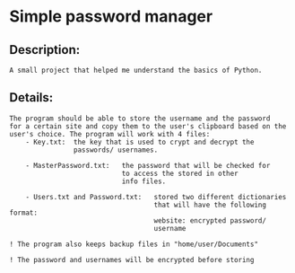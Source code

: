 # Simple password manager

## Description:
    A small project that helped me understand the basics of Python.
    
## Details:
    The program should be able to store the username and the password
    for a certain site and copy them to the user's clipboard based on the 
    user's choice. The program will work with 4 files:
        - Key.txt:  the key that is used to crypt and decrypt the 
                    passwords/ usernames.

        - MasterPassword.txt:   the password that will be checked for
                                to access the stored in other 
                                info files.

        - Users.txt and Password.txt:   stored two different dictionaries
                                        that will have the following format:
                                        website: encrypted password/
                                        username

    ! The program also keeps backup files in "home/user/Documents"

    ! The password and usernames will be encrypted before storing
